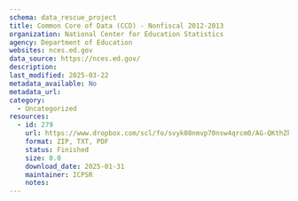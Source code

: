 ```yaml
---
schema: data_rescue_project 
title: Common Core of Data (CCD) - Nonfiscal 2012-2013
organization: National Center for Education Statistics
agency: Department of Education
websites: nces.ed.gov
data_source: https://nces.ed.gov/
description: 
last_modified: 2025-03-22
metadata_available: No
metadata_url: 
category:
  - Uncategorized
resources:
  - id: 279
    url: https://www.dropbox.com/scl/fo/svyk08nmvp70nsw4qrcm0/AG-QKthZkLWbrfKNddyAIFM?rlkey=ra754vwjto6p9nwdq87wqvf9y&dl=0
    format: ZIP, TXT, PDF
    status: Finished
    size: 0.0
    download_date: 2025-01-31
    maintainer: ICPSR
    notes: 
---
```

